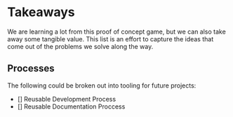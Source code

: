 # Takeaways
We are learning a lot from this proof of concept game, but we can also take away some tangible value. This list is an effort to capture the ideas that come out of the problems we solve along the way.

## Processes 
The following could be broken out into tooling for future projects:
- [] Reusable Development Process 
- [] Reusable Documentation Proccess
